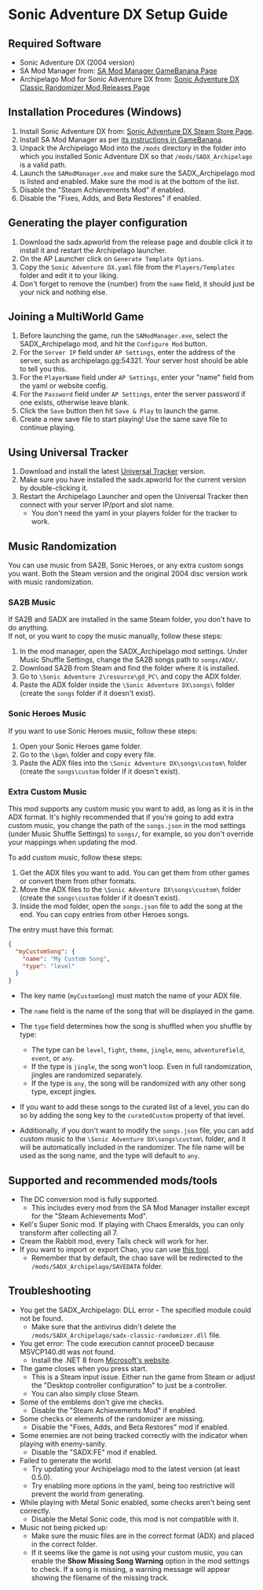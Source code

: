 # Sonic Adventure DX Setup Guide

## Required Software

- Sonic Adventure DX (2004 version)
- SA Mod Manager from: [SA Mod Manager GameBanana Page](https://gamebanana.com/tools/15436)
- Archipelago Mod for Sonic Adventure DX
  from: [Sonic Adventure DX Classic Randomizer Mod Releases Page](https://github.com/ClassicSpeed/sadx-classic-randomizer/releases)

## Installation Procedures (Windows)

1. Install Sonic Adventure DX
   from: [Sonic Adventure DX Steam Store Page](https://store.steampowered.com/app/71250/Sonic_Adventure_DX/).
2. Install SA Mod Manager as per [its instructions in GameBanana](https://gamebanana.com/tools/15436).
3. Unpack the Archipelago Mod into the `/mods` directory in the folder into which you installed Sonic Adventure DX so
   that `/mods/SADX_Archipelago` is a valid path.
4. Launch the `SAModManager.exe` and make sure the SADX_Archipelago mod is listed and enabled. Make sure the mod is at
   the bottom of the list.
5. Disable the "Steam Achievements Mod" if enabled.
6. Disable the "Fixes, Adds, and Beta Restores" if enabled.

## Generating the player configuration

1. Download the sadx.apworld from the release page and double click it to install it and restart the Archipelago
   launcher.
2. On the AP Launcher click on `Generate Template Options`.
3. Copy the `Sonic Adventure DX.yaml` file from the `Players/Templates` folder and edit it to your liking.
4. Don't forget to remove the {number} from the `name` field, it should just be your nick and nothing else.

## Joining a MultiWorld Game

1. Before launching the game, run the `SAModManager.exe`, select the SADX_Archipelago mod, and hit the `Configure Mod`
   button.
2. For the `Server IP` field under `AP Settings`, enter the address of the server, such as archipelago.gg:54321. Your
   server host should be able to tell you this.
3. For the `PlayerName` field under `AP Settings`, enter your "name" field from the yaml or website config.
4. For the `Password` field under `AP Settings`, enter the server password if one exists, otherwise leave blank.
5. Click the `Save` button then hit `Save & Play` to launch the game.
6. Create a new save file to start playing! Use the same save file to continue playing.

## Using Universal Tracker

1. Download and install the
   latest [Universal Tracker](https://discord.com/channels/731205301247803413/1170094879142051912) version.
2. Make sure you have installed the sadx.apworld for the current version by double-clicking it.
3. Restart the Archipelago Launcher and open the Universal Tracker then connect with your server IP/port and slot name.
    - You don't need the yaml in your players folder for the tracker to work.

## Music Randomization

You can use music from SA2B, Sonic Heroes, or any extra custom songs you want.
Both the Steam version and the original 2004 disc version work with music randomization.

### SA2B Music

If SA2B and SADX are installed in the same Steam folder, you don't have to do anything.  
If not, or you want to copy the music manually, follow these steps:

1. In the mod manager, open the SADX_Archipelago mod settings. Under Music Shuffle Settings, change the SA2B songs path
   to `songs/ADX/`.
2. Download SA2B from Steam and find the folder where it is installed.
3. Go to `\Sonic Adventure 2\resource\gd_PC\` and copy the ADX folder.
4. Paste the ADX folder inside the `\Sonic Adventure DX\songs\` folder (create the `songs` folder if it doesn't exist).

### Sonic Heroes Music

If you want to use Sonic Heroes music, follow these steps:

1. Open your Sonic Heroes game folder.
2. Go to the `\bgm\` folder and copy every file.
3. Paste the ADX files into the `\Sonic Adventure DX\songs\custom\` folder (create the `songs\custom` folder if it
   doesn't exist).

### Extra Custom Music

This mod supports any custom music you want to add, as long as it is in the ADX format.
It's highly recommended that if you're going to add extra custom music, you change the path of the `songs.json` in the
mod settings (under Music Shuffle Settings) to `songs/`, for example, so you don't override your mappings when updating
the mod.

To add custom music, follow these steps:

1. Get the ADX files you want to add. You can get them from other games or convert them from other formats.
2. Move the ADX files to the `\Sonic Adventure DX\songs\custom\` folder (create the `songs\custom` folder if it doesn't
   exist).
3. Inside the mod folder, open the `songs.json` file to add the song at the end. You can copy entries from other Heroes
   songs.

The entry must have this format:

```json
{
  "myCustomSong": {
    "name": "My Custom Song",
    "type": "level"
  }
}
```

- The key name (`myCustomSong`) must match the name of your ADX file.
- The `name` field is the name of the song that will be displayed in the game.
- The `type` field determines how the song is shuffled when you shuffle by type:
    - The type can be `level`, `fight`, `theme`, `jingle`, `menu`, `adventurefield`, `event`, or `any`.
    - If the type is `jingle`, the song won't loop. Even in full randomization, jingles are randomized separately.
    - If the type is `any`, the song will be randomized with any other song type, except jingles.
- If you want to add these songs to the curated list of a level, you can do so by adding the song key to the
  `curatedCustom` property of that level.

- Additionally, if you don't want to modify the `songs.json` file, you can add custom music to the
  `\Sonic Adventure DX\songs\custom\` folder, and it will be automatically included in the randomizer. The file name
  will be
  used as the song name, and the type will default to `any`.

## Supported and recommended mods/tools

- The DC conversion mod is fully supported.
    - This includes every mod from the SA Mod Manager installer except for the "Steam Achievements Mod".
- Kell's Super Sonic mod. If playing with Chaos Emeralds, you can only transform after collecting all 7.
- Cream the Rabbit mod, every Tails check will work for her.
- If you want to import or export Chao, you can
  use [this tool](https://chao-island.com/downloads/pc-tools/chao-exporter-importer/).
    - Remember that by default, the chao save will be redirected to the `/mods/SADX_Archipelago/SAVEDATA` folder.

## Troubleshooting

- You get the SADX_Archipelago: DLL error - The specified module could not be found.
    - Make sure that the antivirus didn't delete the `/mods/SADX_Archipelago/sadx-classic-randomizer.dll` file.
- You get error: The code execution cannot proceeD because MSVCP140.dll was not found.
    - Install the .NET 8
      from [Microsoft's website](https://dotnet.microsoft.com/en-us/download/dotnet/thank-you/runtime-desktop-8.0.10-windows-x64-installer).
- The game closes when you press start.
    - This is a Steam input issue. Either run the game from Steam or adjust the "Desktop controller configuration" to
      just be a controller.
    - You can also simply close Steam.
- Some of the emblems don't give me checks.
    - Disable the "Steam Achievements Mod" if enabled.
- Some checks or elements of the randomizer are missing.
    - Disable the "Fixes, Adds, and Beta Restores" mod if enabled.
- Some enemies are not being tracked correctly with the indicator when playing with enemy-sanity.
    - Disable the "SADX:FE" mod if enabled.
- Failed to generate the world.
    - Try updating your Archipelago mod to the latest version (at least 0.5.0).
    - Try enabling more options in the yaml, being too restrictive will prevent the world from generating.
- While playing with Metal Sonic enabled, some checks aren't being sent correctly.
    - Disable the Metal Sonic code, this mod is not compatible with it.
- Music not being picked up:
    - Make sure the music files are in the correct format (ADX) and placed in the correct folder.
    - If it seems like the game is not using your custom music, you can enable the **Show Missing Song Warning** option
      in the mod settings to check.
      If a song is missing, a warning message will appear showing the filename of the missing track.
